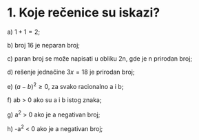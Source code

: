 # 1. Koje rečenice su iskazi?

a) $1 + 1 = 2$;

b) broj 16 je neparan broj;

c) paran broj se može napisati u obliku 2n, gde je n prirodan broj;

d) rešenje jednačine $3x = 18$ je prirodan broj;

e) $(a - b)^2 \ge 0$, za svako racionalno a i b;

f) ab > 0 ako su a i b istog znaka;

g) a<sup>2</sup> > 0 ako je a negativan broj;

h) -a<sup>2</sup> < 0 ako je a negativan broj;